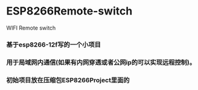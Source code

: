 # ESP8266Remote-switch
WIFI Remote switch

### 基于esp8266-12f写的一个小项目
### 用于局域网内通信(如果有内网穿透或者公网ip的可以实现远程控制)。

### 初始项目放在压缩包ESP8266Project里面的 
### 
